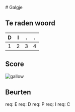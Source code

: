 \# Galgje

## Te raden woord

|D|I|.|.|
|-|-|-|-|
|1|2|3|4|

## Score
![gallow](./images/3.png)

## Beurten
req: E
req: D
req: P
req: I
req: C
